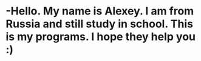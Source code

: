 # -Hello. My name is Alexey. I am from Russia and still study in school. This is my programs. I hope they help you :)
